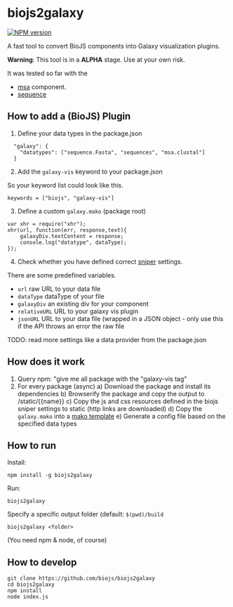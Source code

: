 biojs2galaxy
============

[![NPM version](http://img.shields.io/npm/v/biojs2galaxy.svg)](https://www.npmjs.org/package/biojs2galaxy)

A fast tool to convert BioJS components into Galaxy visualization plugins.

__Warning__: This tool is in a __ALPHA__ stage. Use at your own risk.

It was tested so far with the

* [msa](https://github.com/greenify/biojs-vis-msa) component.
* [sequence](https://github.com/ljgarcia/biojs-vis-sequence)

How to add a (BioJS) Plugin
--------------------


1) Define your data types in the package.json

```
  "galaxy": {
    "datatypes": ["sequence.Fasta", "sequences", "msa.clustal"]
  }
```

2) Add the `galaxy-vis` keyword to your package.json


So your keyword list could look like this.
```
keywords = ["biojs", "galaxy-vis"]
```

3) Define a custom `galaxy.mako` (package root)

```
var xhr = require("xhr");
xhr(url, function(err, response,text){
	galaxyDiv.textContent = response;
	console.log("datatype", dataType);
});
```

4) Check whether you have defined correct [sniper](https://github.com/biojs/biojs-sniper) settings.

There are some predefined variables.

* `url` raw URL to your data file
* `dataType` dataType of your file
* `galaxyDiv` an existing div for your component
* `relativeURL` URL to your galaxy vis plugin
* `jsonURL` URL to your data file (wrapped in a JSON object - only use this if the API throws an error the raw file

TODO: read more settings like a data provider from the package.json 

How does it work
---------------

1) Query npm: "give me all package with the "galaxy-vis tag"
2) For every package (async)
a) Download the package and install its dependencies
b) Browserify the package and copy the output to /static/{{name}}
c) Copy the js and css resources defined in the biojs sniper settings to static (http links are downloaded)
d) Copy the `galaxy.mako` into a [mako template](https://github.com/biojs/biojs-galaxy/blob/master/template/galaxy.mako)
e) Generate a config file based on the specified data types

How to run
-------------

Install:

```
npm install -g biojs2galaxy
```

Run:

```
biojs2galaxy
```

Specify a specific output folder (default: `$(pwd)/build`

```
biojs2galaxy <folder>
```

(You need npm & node, of course)

How to develop
-----------

```
git clone https://github.com/biojs/biojs2galaxy
cd biojs2galaxy
npm install
node index.js
```

